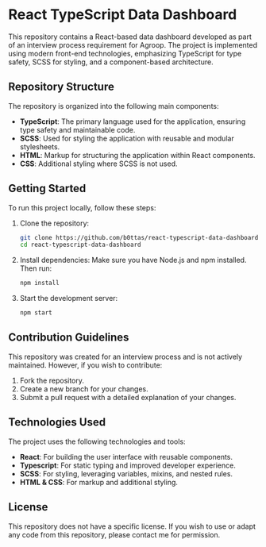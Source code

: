 # React TypeScript Data Dashboard

This repository contains a React-based data dashboard developed as part of an interview process requirement for Agroop. The project is implemented using modern front-end technologies, emphasizing TypeScript for type safety, SCSS for styling, and a component-based architecture.

## Repository Structure

The repository is organized into the following main components:

- **TypeScript**: The primary language used for the application, ensuring type safety and maintainable code.
- **SCSS**: Used for styling the application with reusable and modular stylesheets.
- **HTML**: Markup for structuring the application within React components.
- **CSS**: Additional styling where SCSS is not used.

## Getting Started

To run this project locally, follow these steps:

1. Clone the repository:
   ```bash
   git clone https://github.com/b0ttas/react-typescript-data-dashboard.git
   cd react-typescript-data-dashboard
   
2. Install dependencies: Make sure you have Node.js and npm installed. Then run:
   ```bash
   npm install

3. Start the development server:
   ```bash
   npm start

## Contribution Guidelines

This repository was created for an interview process and is not actively maintained. However, if you wish to contribute:

1. Fork the repository.
2. Create a new branch for your changes.
3. Submit a pull request with a detailed explanation of your changes.


## Technologies Used

The project uses the following technologies and tools:

- **React**: For building the user interface with reusable components.
- **Typescript**: For static typing and improved developer experience.
- **SCSS**: For styling, leveraging variables, mixins, and nested rules.
- **HTML & CSS**: For markup and additional styling.
  
## License

This repository does not have a specific license. If you wish to use or adapt any code from this repository, please contact me for permission.
